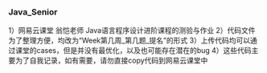 ### Java_Senior
 1）网易云课堂 翁恺老师 Java语言程序设计进阶课程的测验与作业
 2）代码文件为了整理方便，均改为“Week第几周_第几题_提名”的形式
 3）上传代码均可以通过课堂的cases，但是并没有最优化，以及也可能存在潜在的bug
 4）这些代码主要为了自我记录，如有需要，请勿直接copy代码到网易云课堂中
